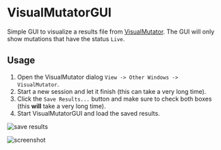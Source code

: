 # VisualMutatorGUI

Simple GUI to visualize a results file from [VisualMutator](https://github.com/pavzaj/visualmutator/releases). The GUI will only show mutations that have the status `Live`.

## Usage

1. Open the VisualMutator dialog `View -> Other Windows -> VisualMutator`.
2. Start a new session and let it finish (this can take a very long time).
3. Click the `Save Results...` button and make sure to check both boxes (this **will** take a very long time).
4. Start VisualMutatorGUI and load the saved results.

![save results](https://i.imgur.com/3Zy2Ucy.png)

![screenshot](https://i.imgur.com/QL5bbGL.png)
